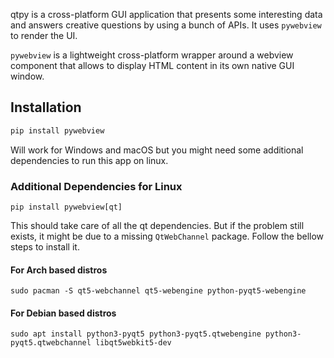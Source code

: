 qtpy is a cross-platform GUI application that presents some interesting data and answers creative questions by using a bunch of APIs. It uses `pywebview` to render the UI.

`pywebview` is a lightweight cross-platform wrapper around a webview component that allows to display HTML content in its own native GUI window.

## Installation

```bash
pip install pywebview
```
Will work for Windows and macOS but you might need some additional dependencies to run this app on linux.

### Additional Dependencies for Linux

```
pip install pywebview[qt]
```
This should take care of all the qt dependencies. But if the problem still exists, it might be due to a missing `QtWebChannel` package.
Follow the bellow steps to install it.

#### For Arch based distros
```
sudo pacman -S qt5-webchannel qt5-webengine python-pyqt5-webengine
```
#### For Debian based distros
```
sudo apt install python3-pyqt5 python3-pyqt5.qtwebengine python3-pyqt5.qtwebchannel libqt5webkit5-dev
```
